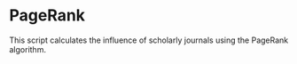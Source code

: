 # PageRank

This script calculates the influence of scholarly journals using the PageRank algorithm. 
